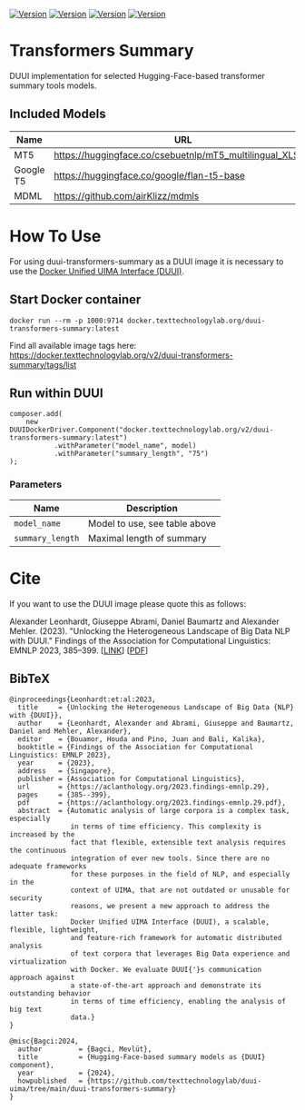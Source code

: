 [![Version](https://img.shields.io/static/v1?label=duui-transformers-summary&message=0.2.0&color=blue)](https://docker.texttechnologylab.org/v2/duui-transformers-summary/tags/list)
[![Version](https://img.shields.io/static/v1?label=Python&message=3.10&color=green)]()
[![Version](https://img.shields.io/static/v1?label=Transformers&message=4.28.3&color=yellow)]()
[![Version](https://img.shields.io/static/v1?label=Torch&message=2.2.0&color=red)]()

# Transformers Summary

DUUI implementation for selected Hugging-Face-based transformer summary tools models.
## Included Models

| Name            | URL                                                     | Revision                                  | Languages    |
|-----------------|---------------------------------------------------------|-------------------------------------------|--------------|
| MT5             | https://huggingface.co/csebuetnlp/mT5_multilingual_XLSum | 2437a524effdbadc327ced84595508f1e32025b3  | Multilingual |
| Google T5       | https://huggingface.co/google/flan-t5-base                | 7bcac572ce56db69c1ea7c8af255c5d7c9672fc2  | Multilingual |
| MDML            | https://github.com/airKlizz/mdmls                | 60f9eadb55d20eae889332035daa884205971566  | Multilingual |

# How To Use

For using duui-transformers-summary as a DUUI image it is necessary to use the [Docker Unified UIMA Interface (DUUI)](https://github.com/texttechnologylab/DockerUnifiedUIMAInterface).

## Start Docker container

```
docker run --rm -p 1000:9714 docker.texttechnologylab.org/duui-transformers-summary:latest
```

Find all available image tags here: https://docker.texttechnologylab.org/v2/duui-transformers-summary/tags/list

## Run within DUUI

```
composer.add(
    new DUUIDockerDriver.Component("docker.texttechnologylab.org/v2/duui-transformers-summary:latest")
           .withParameter("model_name", model)
           .withParameter("summary_length", "75")
);
```

### Parameters

| Name             | Description                   |
|------------------|-------------------------------|
| `model_name`     | Model to use, see table above |
| `summary_length` | Maximal length of summary     |

# Cite

If you want to use the DUUI image please quote this as follows:

Alexander Leonhardt, Giuseppe Abrami, Daniel Baumartz and Alexander Mehler. (2023). "Unlocking the Heterogeneous Landscape of Big Data NLP with DUUI." Findings of the Association for Computational Linguistics: EMNLP 2023, 385–399. [[LINK](https://aclanthology.org/2023.findings-emnlp.29)] [[PDF](https://aclanthology.org/2023.findings-emnlp.29.pdf)] 

## BibTeX

```
@inproceedings{Leonhardt:et:al:2023,
  title     = {Unlocking the Heterogeneous Landscape of Big Data {NLP} with {DUUI}},
  author    = {Leonhardt, Alexander and Abrami, Giuseppe and Baumartz, Daniel and Mehler, Alexander},
  editor    = {Bouamor, Houda and Pino, Juan and Bali, Kalika},
  booktitle = {Findings of the Association for Computational Linguistics: EMNLP 2023},
  year      = {2023},
  address   = {Singapore},
  publisher = {Association for Computational Linguistics},
  url       = {https://aclanthology.org/2023.findings-emnlp.29},
  pages     = {385--399},
  pdf       = {https://aclanthology.org/2023.findings-emnlp.29.pdf},
  abstract  = {Automatic analysis of large corpora is a complex task, especially
               in terms of time efficiency. This complexity is increased by the
               fact that flexible, extensible text analysis requires the continuous
               integration of ever new tools. Since there are no adequate frameworks
               for these purposes in the field of NLP, and especially in the
               context of UIMA, that are not outdated or unusable for security
               reasons, we present a new approach to address the latter task:
               Docker Unified UIMA Interface (DUUI), a scalable, flexible, lightweight,
               and feature-rich framework for automatic distributed analysis
               of text corpora that leverages Big Data experience and virtualization
               with Docker. We evaluate DUUI{'}s communication approach against
               a state-of-the-art approach and demonstrate its outstanding behavior
               in terms of time efficiency, enabling the analysis of big text
               data.}
}

@misc{Bagci:2024,
  author         = {Bagci, Mevlüt},
  title          = {Hugging-Face-based summary models as {DUUI} component},
  year           = {2024},
  howpublished   = {https://github.com/texttechnologylab/duui-uima/tree/main/duui-transformers-summary}
}

```
